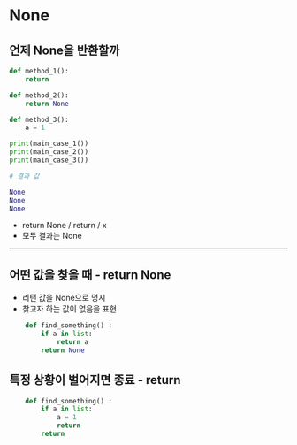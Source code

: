 # None

## 언제 None을 반환할까

```python
def method_1():
    return

def method_2():
    return None

def method_3():
    a = 1

print(main_case_1())
print(main_case_2())
print(main_case_3())

# 결과 값

None
None
None

```
- return None / return / x
- 모두 결과는 None
- - -
## 어떤 값을 찾을 때 - return None
- 리턴 값을 None으로 명시
- 찾고자 하는 값이 없음을 표현
```python
    def find_something() :
        if a in list:
            return a
        return None
```
## 특정 상황이 벌어지면 종료 - return
```python
    def find_something() :
        if a in list:
            a = 1
            return
        return 
```

